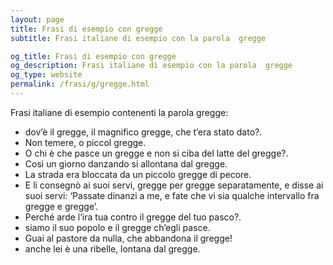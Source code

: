 ```yaml
---
layout: page
title: Frasi di esempio con gregge 
subtitle: Frasi italiane di esempio con la parola  gregge

og_title: Frasi di esempio con gregge 
og_description: Frasi italiane di esempio con la parola  gregge
og_type: website
permalink: /frasi/g/gregge.html
---
```


Frasi italiane di esempio contenenti la parola gregge:


- dov’è il gregge, il magnifico gregge, che t’era stato dato?.
- Non temere, o piccol gregge.
- O chi è che pasce un gregge e non si ciba del latte del gregge?.
- Così un giorno danzando si allontana dal gregge.
- La strada era bloccata da un piccolo gregge di pecore.
- E li consegnò ai suoi servi, gregge per gregge separatamente, e disse ai suoi servi: ‘Passate dinanzi a me, e fate che vi sia qualche intervallo fra gregge e gregge’.
- Perché arde l’ira tua contro il gregge del tuo pasco?.
- siamo il suo popolo e il gregge ch’egli pasce.
- Guai al pastore da nulla, che abbandona il gregge!
- anche lei è una ribelle, lontana dal gregge.
